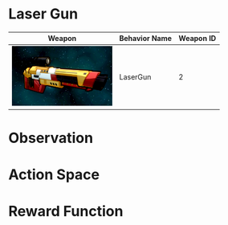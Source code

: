 # Laser Gun

<div align="center">

| Weapon                                                                | Behavior Name  | Weapon ID |
|-----------------------------------------------------------------------|----------------|-----------|
| <img src="../images/weapons/Weapon03_LaserGun.png" width="200px"/>       | LaserGun       | 2         |

</div>

# Observation

# Action Space

# Reward Function